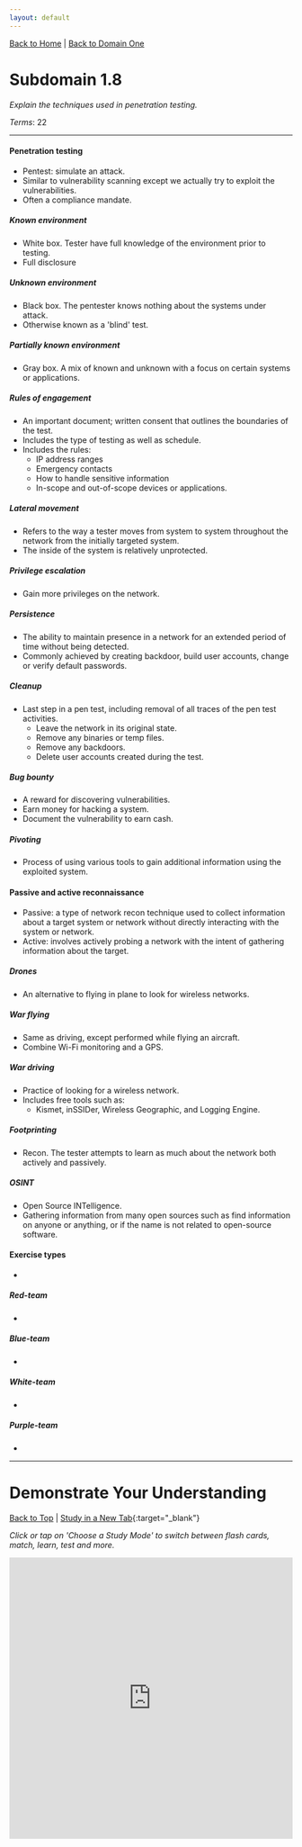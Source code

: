 ```yaml
---
layout: default
---
```


[Back to Home](../../index.html) \| [Back to Domain One](../domain_one.html)

# Subdomain 1.8

_Explain the techniques used in penetration testing._

_Terms_: 22

***

#### Penetration testing

* Pentest: simulate an attack.
* Similar to vulnerability scanning except we actually try to exploit the vulnerabilities.
* Often a compliance mandate.

##### Known environment

* White box. Tester have full knowledge of the environment prior to testing.
* Full disclosure

##### Unknown environment

* Black box. The pentester knows nothing about the systems under attack.
* Otherwise known as a 'blind' test.

##### Partially known environment

* Gray box. A mix of known and unknown with a focus on certain systems or applications.

##### Rules of engagement

* An important document; written consent that outlines the boundaries of the test.
* Includes the type of testing as well as schedule.
* Includes the rules:
     - IP address ranges
     - Emergency contacts
     - How to handle sensitive information
     - In-scope and out-of-scope devices or applications.

##### Lateral movement

* Refers to the way a tester moves from system to system throughout the network from the initially targeted system.
* The inside of the system is relatively unprotected.

##### Privilege escalation

* Gain more privileges on the network.

##### Persistence

* The ability to maintain presence in a network for an extended period of time without being detected.
* Commonly achieved by creating backdoor, build user accounts, change or verify default passwords.

##### Cleanup

* Last step in a pen test, including removal of all traces of the pen test activities.
     - Leave the network in its original state.
     - Remove any binaries or temp files.
     - Remove any backdoors.
     - Delete user accounts created during the test.

##### Bug bounty

* A reward for discovering vulnerabilities.
* Earn money for hacking a system.
* Document the vulnerability to earn cash.

##### Pivoting

* Process of using various tools to gain additional information using the exploited system.

#### Passive and active reconnaissance

* Passive: a type of network recon technique used to collect information about a target system or network without directly interacting with the system or network.
* Active: involves actively probing a network with the intent of gathering information about the target.

##### Drones
 
 * An alternative to flying in plane to look for wireless networks.

##### War flying

* Same as driving, except performed while flying an aircraft.
* Combine Wi-Fi monitoring and a GPS.

##### War driving

* Practice of looking for a wireless network.
* Includes free tools such as:
     - Kismet, inSSIDer, Wireless Geographic, and Logging Engine.

##### Footprinting

* Recon. The tester attempts to learn as much about the network both actively and passively.

##### OSINT

* Open Source INTelligence.
* Gathering information from many open sources such as find information on anyone or anything, or if the name is not related to open-source software.

#### Exercise types

*

##### Red-team

*

##### Blue-team

*

##### White-team

*

##### Purple-team

*

***

# Demonstrate Your Understanding

[Back to Top](#top) \| [Study in a New Tab](../../resources/study_cards/sub_one_eight.html){:target="_blank"}

_Click or tap on 'Choose a Study Mode' to switch between flash cards, match, learn, test and more._

<iframe src="https://quizlet.com/844437883/flashcards/embed?i=35mna1&x=1jj1" height="500" width="100%" style="border:0"></iframe>